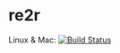 # re2r

Linux & Mac: [![Build Status](https://travis-ci.org/qinwf/re2r.svg?branch=master)](https://travis-ci.org/qinwf/re2r)
